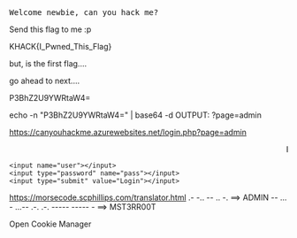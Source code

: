<pre>Welcome newbie, can you hack me?<br /><!-- /?page=ping&name=newbie --></pre>



Send this flag to me :p

KHACK{I_Pwned_This_Flag}

but, is the first flag....



go ahead to next....

P3BhZ2U9YWRtaW4=




echo -n "P3BhZ2U9YWRtaW4=" | base64 -d
OUTPUT: ?page=admin



https://canyouhackme.azurewebsites.net/login.php?page=admin




<center><b></h2><marquee>heeeyyyyy&nbsp;&nbsp;&nbsp;&nbsp;&nbsp;&nbsp;&nbsp;&nbsp;&nbsp;&nbsp;&nbsp;&nbsp;&nbsp;&nbsp;&nbsp;we&nbsp;&nbsp;&nbsp;&nbsp;&nbsp;&nbsp;&nbsp;&nbsp;&nbsp;&nbsp;&nbsp;&nbsp;can&nbsp;&nbsp;&nbsp;&nbsp;&nbsp;&nbsp;&nbsp;&nbsp;&nbsp;&nbsp;&nbsp;&nbsp;&nbsp;&nbsp;&nbsp;&nbsp;&nbsp;&nbsp;&nbsp;login&nbsp;&nbsp;&nbsp;&nbsp;&nbsp;&nbsp;&nbsp;&nbsp;&nbsp;&nbsp;&nbsp;&nbsp;into&nbsp;&nbsp;&nbsp;&nbsp;&nbsp;&nbsp;&nbsp;&nbsp;&nbsp;&nbsp;&nbsp;&nbsp;admin&nbsp;&nbsp;&nbsp;&nbsp;&nbsp;&nbsp;&nbsp;&nbsp;&nbsp;&nbsp;&nbsp;&nbsp;&nbsp;&nbsp;panel</marquee></h2></b></center>

<!-- you can decrypt ? -->
<!-- .- -.. -- .. -.  -->
<!-- -- ... - ...-- .-. .-. ----- ----- -  -->


<form action="/?panel=admin" method="POST">

	<input name="user"></input>
	<input type="password" name="pass"></input>
	<input type="submit" value="Login"></input>

</form>


https://morsecode.scphillips.com/translator.html
.- -.. -- .. -.  ==>  ADMIN
-- ... - ...-- .-. .-. ----- ----- -  ==>  MST3RR00T



Open Cookie Manager

